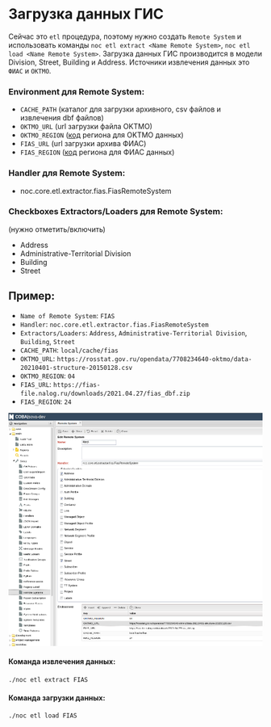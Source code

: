 # Загрузка данных ГИС

Сейчас это `etl` процедура, поэтому нужно создать `Remote System` и использовать команды `noc etl extract <Name Remote System>`, `noc etl load <Name Remote System>`.
Загрузка данных ГИС производится в модели Division, Street, Building и Address.
Источники извлечения данных это `ФИАС` и `OKTMO`.

### Environment для Remote System:

- `CACHE_PATH` (каталог для загрузки архивного, csv файлов и извлечения dbf файлов)
- `OKTMO_URL` (url загрузки файла OKTMO)
- `OKTMO_REGION` ([код](oktmo_region_codes.md) региона для OKTMO данных)
- `FIAS_URL` (url загрузки архива ФИАС)
- `FIAS_REGION` ([код](fias_region_codes.md) региона для ФИАС данных)

### Handler для Remote System:

- noc.core.etl.extractor.fias.FiasRemoteSystem

### Checkboxes Extractors/Loaders для Remote System:
(нужно отметить/включить)

- Address
- Administrative-Territorial Division
- Building
- Street

## Пример:

- `Name of Remote System`: `FIAS`
- `Handler`: `noc.core.etl.extractor.fias.FiasRemoteSystem`
- `Extractors/Loaders`: `Address`, `Administrative-Territorial Division`, `Building`, `Street`
- `CACHE_PATH`: `local/cache/fias`
- `OKTMO_URL`: `https://rosstat.gov.ru/opendata/7708234640-oktmo/data-20210401-structure-20150128.csv`
- `OKTMO_REGION`: `04`
- `FIAS_URL`: `https://fias-file.nalog.ru/downloads/2021.04.27/fias_dbf.zip`
- `FIAS_REGION`: `24`

![fias](fias-remote-system.png)

#### Команда извлечения данных:

```angular2html
./noc etl extract FIAS
```

#### Команда загрузки данных:

```angular2html
./noc etl load FIAS
```

